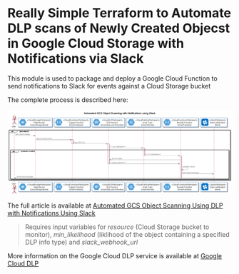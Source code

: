 ﻿# Really Simple Terraform to Automate DLP scans of Newly Created Objecst in Google Cloud Storage with Notifications via Slack

This module is used to package and deploy a Google Cloud Function to send notifications to Slack for events against a Cloud Storage bucket

The complete process is described here:

![DLP Notifications using Slack](puml/gcp-slack-dlp-seq.png)

The full article is available at [Automated GCS Object Scanning Using DLP with Notifications Using Slack](https://cloudywithachanceofbigdata.com/automated-gcs-object-scanning-using-dlp-with-notifications-using-slack/)

> Requires input variables for *resource* (Cloud Storage bucket to monitor), *min_likelihood* (liklihood of the object containing a specified DLP info type) and *slack_webhook_url*

More information on the Google Cloud DLP service is available at [Google Cloud DLP](https://cloud.google.com/dlp)